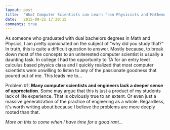 ```yaml
---
layout: post
title:  "What Computer Scientists can Learn from Physicists and Mathematicians. And Vice Versa"
date:   2015-09-21 17:20:15
comments: true
---
```


As someone who graduated with dual bachelors degrees in Math and Physics, I am pretty opinionated on the subject of "why did you study that?" In truth, this is quite a difficult question to answer. Mostly because, to break down most of the concepts to an uniterested computer scientist is usually a daunting task. In college I had the opportunity to TA for an entry level calculus based physics class and I quickly realized that most computer scientists were unwilling to listen to any of the passionate goodness that poured out of me. This leads me to...

Problem #1: **Many computer scientists and engineers lack a deeper sense of appreciation**. Some may argue that this is just a product of my students lack of life experience. That is obviously true to an extent. Or even just a massive generalization of the practice of engieering as a whole. Regardless, it's worth writing about because I believe the problems are more deeply rooted than that.


_More on this to come when I have time for a good rant..._